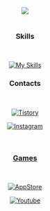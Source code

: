 <div align=center>

<img src="https://github.com/user-attachments/assets/4fd1eb0f-d403-4378-9064-5075fffba35c">

<br>

<br>

### Skills

<br>
    
[![My Skills](https://skillicons.dev/icons?i=cs,cpp,unity,unreal,blender,figma,visualstudio,rider,githubactions,firebase,nodejs,mongodb,&perline=6)](https://skillicons.dev)

### Contacts
<br>

<a href = "https://gugyeoj1n.tistory.com/"><img alt="Tistory" src ="https://img.shields.io/badge/Tistory-DD4B39.svg?&style=for-the-badge&logo=Tistory&logoColor=white"/>

<a href = "https://www.instagram.com/gugyeoj1n/"><img alt="Instagram" src ="https://img.shields.io/badge/Instagram-E4405F.svg?&style=for-the-badge&logo=Instagram&logoColor=white"/>

<br>

### Games
<br>

<a href = "https://apps.apple.com/kr/app/coloriom/id6473719151"><img alt="AppStore" src ="https://img.shields.io/badge/Coloriom (Unity)-0D96F6.svg?&style=for-the-badge&logo=AppStore&logoColor=white"/>

<a href = "https://www.youtube.com/watch?v=XeZHQmb0WbQ"><img alt="Youtube" src ="https://img.shields.io/badge/Fall Guys Clone (Unreal 4)-FF0000.svg?&style=for-the-badge&logo=Youtube&logoColor=white"/>
</div>
